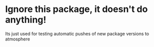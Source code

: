 # Ignore this package, it doesn't do anything!

Its just used for testing automatic pushes of new package versions to atmosphere
